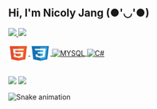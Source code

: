 ## Hi, I'm Nicoly Jang (●'◡'●)
 <div>
   <a href="https://github.com/NicolyJang">
   <img height="180em" src="https://github-readme-stats.vercel.app/api?username=NicolyJang&show_icons=true&theme=omni&include_all_commits=true&count_private=true"/>
   <img height="180em" src="https://github-readme-stats.vercel.app/api/top-langs/?username=NicolyJang&layout=compact&langs_count=6&theme=omni"/>

</div>
<div style="display: inline_block"><br>
  <img align="center" alt="HTML" height="30" width="40" src="https://raw.githubusercontent.com/devicons/devicon/master/icons/html5/html5-original.svg">
  <img align="center" alt="CSS" height="30" width="40" src="https://raw.githubusercontent.com/devicons/devicon/master/icons/css3/css3-original.svg">
  <img align="center" alt="MYSQL" height="30" width"40" src="https://cdn.jsdelivr.net/gh/devicons/devicon/icons/mysql/mysql-original.svg" />
  <img align="center" alt="C#" height="30" width"40" src="https://cdn.jsdelivr.net/gh/devicons/devicon/icons/csharp/csharp-original.svg" />
</div>
 
 <br>
 
 
<div> 
 
 <a href = "mailto:nicolyjjang@gmail.com"><img src="https://img.shields.io/badge/-Gmail-%23333?style=for-the-badge&logo=gmail&logoColor=white" target="_blank"></a>
 <a href = "https://https://www.linkedin.com/in/nicoly-jang-9883a0194/" target="_blank"><img src="https://img.shields.io/badge/-LinkedIn-%230077B5?style=for-the-badge&logo=linkedin&logoColor=white" target="_blank"></a>
 
  ![Snake animation](https://github.com/devemdobro/devemdobro/blob/output/github-contribution-grid-snake.svg)
